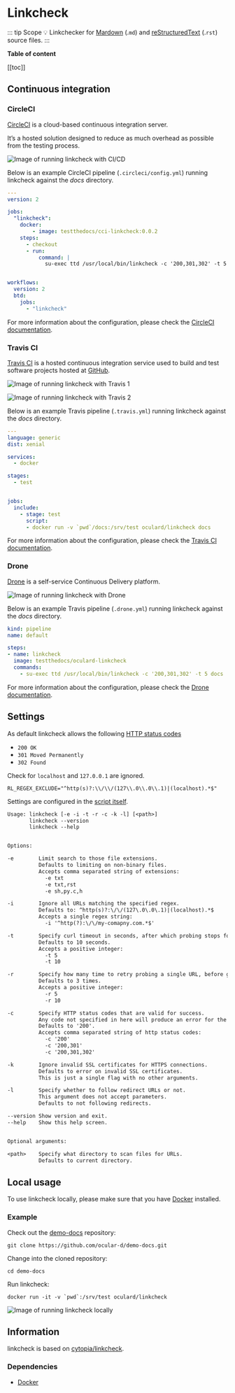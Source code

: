 # Linkcheck

::: tip Scope
:bulb: Linkchecker for [Mardown](https://en.wikipedia.org/wiki/Markdown "Link to Markdown page on Wikipedia") (.`md`)
and [reStructuredText](https://en.wikipedia.org/wiki/ReStructuredText "Link to rst page on Wikipedia") (.`rst`) source files.
:::

**Table of content**

[[toc]]

## Continuous integration

### CircleCI

[CircleCI](https://circleci.com/features "Link to CirecleCI site") is a cloud-based continuous integration server.

It’s a hosted solution designed to reduce as much overhead as possible from the testing process.

![Image of running linkcheck with CI/CD](../assets/demo-docs-linkcheck.png)

Below is an example CircleCI pipeline (`.circleci/config.yml`) running linkcheck against the *docs* directory.

```yaml
---
version: 2

jobs:
  "linkcheck":
    docker:
        - image: testthedocs/cci-linkcheck:0.0.2
    steps:
      - checkout
      - run:
          command: |
            su-exec ttd /usr/local/bin/linkcheck -c '200,301,302' -t 5 docs


workflows:
  version: 2
  btd:
    jobs:
      - "linkcheck"
```

For more information about the configuration, please check the [CircleCI documentation](https://circleci.com/docs/ "Link to CircleCI docs").

### Travis CI

[Travis CI](https://travis-ci.com/ "Link to Travis CI site") is a hosted continuous integration service used to build and test software projects hosted at [GitHub](https://github.com "Link to GitHub site").

![Image of running linkcheck with Travis 1](../assets/ocl-linkcheck-travis1.png)

![Image of running linkcheck with Travis 2](../assets/ocl-linkcheck-travis2.png)

Below is an example Travis pipeline (`.travis.yml`) running linkcheck against the *docs* directory.

```yaml
---
language: generic
dist: xenial

services:
  - docker

stages:
  - test


jobs:
  include:
    - stage: test
      script:
      - docker run -v `pwd`/docs:/srv/test oculard/linkcheck docs
```

For more information about the configuration, please check the [Travis CI documentation](https://docs.travis-ci.com/ "Link to Travis docs").

### Drone

[Drone](https://drone.io "Link to Drone site") is a self-service Continuous Delivery platform.

![Image of running linkcheck with Drone](../assets/ocl-drone-linkcheck.png)

Below is an example Travis pipeline (`.drone.yml`) running linkcheck against the *docs* directory.

```yaml
kind: pipeline
name: default

steps:
- name: linkcheck
  image: testthedocs/oculard-linkcheck
  commands:
    - su-exec ttd /usr/local/bin/linkcheck -c '200,301,302' -t 5 docs
```

For more information about the configuration, please check the [Drone documentation](https://docs.drone.io/ "Link to Drone docs").

## Settings

As default linkcheck allows the following [HTTP status codes](https://developer.mozilla.org/en-US/docs/Web/HTTP/Status "Link to site with HTTP status codes")

- `200 OK`
- `301 Moved Permanently`
- `302 Found`

Check for `localhost` and `127.0.0.1` are ignored.

```shell
RL_REGEX_EXCLUDE="^http(s)?:\\/\\/(127\\.0\\.0\\.1)|(localhost).*$"
```

Settings are configured in the [script itself](https://github.com/testthedocs/rakpart/blob/master/ttd-linkcheck/linkcheck "Link to source of script").

```txt
Usage: linkcheck [-e -i -t -r -c -k -l] [<path>]
       linkcheck --version
       linkcheck --help


Options:

-e        Limit search to those file extensions.
          Defaults to limiting on non-binary files.
          Accepts comma separated string of extensions:
            -e txt
            -e txt,rst
            -e sh,py.c,h

-i        Ignore all URLs matching the specified regex.
          Defaults to: ^http(s)?:\/\/(127\.0\.0\.1)|(localhost).*$
          Accepts a single regex string:
            -i '^http(?):\/\/my-comapny.com.*$'

-t        Specify curl timeout in seconds, after which probing stops for one url.
          Defaults to 10 seconds.
          Accepts a positive integer:
            -t 5
            -t 10

-r        Specify how many time to retry probing a single URL, before giving up.
          Defaults to 3 times.
          Accepts a positive integer:
            -r 5
            -r 10

-c        Specify HTTP status codes that are valid for success.
          Any code not specified in here will produce an error for the given URL.
          Defaults to '200'.
          Accepts comma separated string of http status codes:
            -c '200'
            -c '200,301'
            -c '200,301,302'

-k        Ignore invalid SSL certificates for HTTPS connections.
          Defaults to error on invalid SSL certificates.
          This is just a single flag with no other arguments.

-l        Specify whether to follow redirect URLs or not.
          This argument does not accept parameters.
          Defaults to not following redirects.

--version Show version and exit.
--help    Show this help screen.


Optional arguments:

<path>    Specify what directory to scan files for URLs.
          Defaults to current directory.
```

## Local usage

To use linkcheck locally, please make sure that you have [Docker](https://docker.com "Link to website of Docker") installed.

### Example

Check out the [demo-docs](https://github.com/ocular-d/demo-docs "Link to dem-docs repository") repository:

```shell
git clone https://github.com/ocular-d/demo-docs.git
```

Change into the cloned repository:

```shell
cd demo-docs
```

Run linkcheck:

  ```shell
  docker run -it -v `pwd`:/srv/test oculard/linkcheck
  ```

![Image of running linkcheck locally](../assets/ocl-linkcheck-local.png)

## Information

linkcheck is based on [cytopia/linkcheck](https://github.com/cytopia/linkcheck "Link to linkcheck website").

### Dependencies

- [Docker](https://docker.com "Website of Docker")